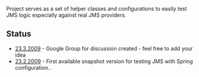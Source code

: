 Project serves as a set of helper classes and configurations to easily test JMS logic especially against real JMS providers.

## Status ##
  * [23.3.2009](http://groups.google.com/group/jms-test-support) - Google Group for discussion created - feel free to add your idea
  * [23.2.2009](http://jms-test-support.googlecode.com/files/jms-test-support-1.0.0-20090223.zip) - First available snapshot version for testing JMS with Spring configuration..